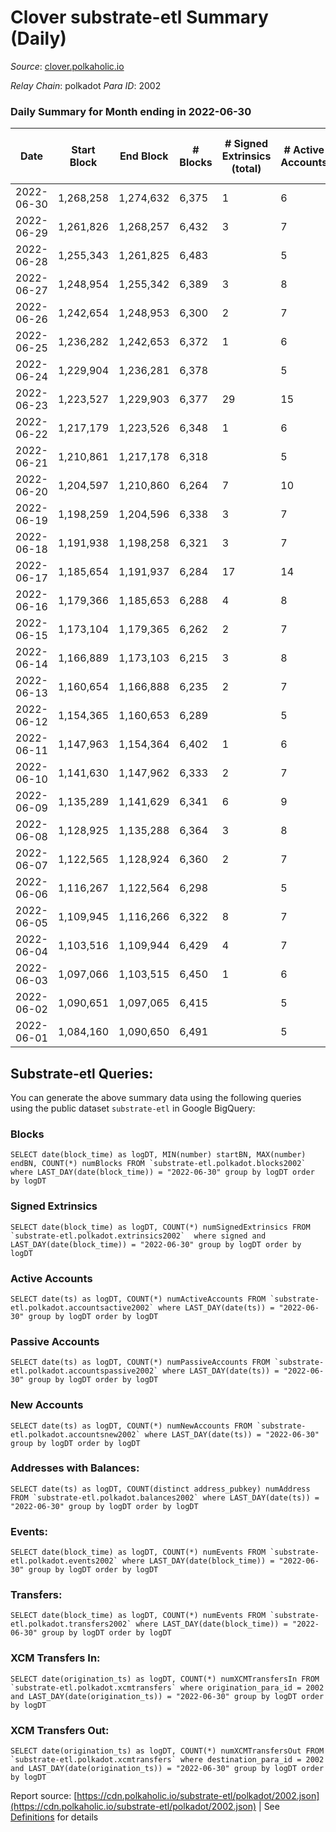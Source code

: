 # Clover substrate-etl Summary (Daily)

_Source_: [clover.polkaholic.io](https://clover.polkaholic.io)

*Relay Chain*: polkadot
*Para ID*: 2002



### Daily Summary for Month ending in 2022-06-30


| Date | Start Block | End Block | # Blocks | # Signed Extrinsics (total) | # Active Accounts | # Passive | # New | # Addresses with Balances | # Events | # Transfers | # XCM Transfers In | # XCM Transfers Out | Issues | 
| ---- | ----------- | --------- | -------- | --------------------------- | ----------------- | --------- | ----- | ------------------------- | -------- | ----------- | ------------------ | ------------------- | ------ |
| 2022-06-30 | 1,268,258 | 1,274,632 | 6,375 | 1 | 6 |  |  | 3,285 | 14,775 | 22 ($145.84) |   |   |  |
| 2022-06-29 | 1,261,826 | 1,268,257 | 6,432 | 3 | 7 |  |  | 3,285 | 14,548 | 9 ($74.76) |   |   |  |
| 2022-06-28 | 1,255,343 | 1,261,825 | 6,483 |  | 5 |  |  | 3,281 | 15,068 | 112 ($96,629.22) |   |   |  |
| 2022-06-27 | 1,248,954 | 1,255,342 | 6,389 | 3 | 8 |  |  | 3,273 | 14,279 | 14 ($1,756.38) |   |   |  |
| 2022-06-26 | 1,242,654 | 1,248,953 | 6,300 | 2 | 7 |  |  | 3,270 | 14,193 | 7 ($1,664.68) |   |   |  |
| 2022-06-25 | 1,236,282 | 1,242,653 | 6,372 | 1 | 6 |  |  | 3,268 | 14,309 | 12 ($3,152.56) |   |   |  |
| 2022-06-24 | 1,229,904 | 1,236,281 | 6,378 |  | 5 |  |  | 3,266 | 14,625 | 37 ($5,915.76) |   |   |  |
| 2022-06-23 | 1,223,527 | 1,229,903 | 6,377 | 29 | 15 |  |  | 3,261 | 15,187 | 105 ($613,029.63) |   |   |  |
| 2022-06-22 | 1,217,179 | 1,223,526 | 6,348 | 1 | 6 |  |  | 3,250 | 20,652 | 979 ($640,014.00) |   |   |  |
| 2022-06-21 | 1,210,861 | 1,217,178 | 6,318 |  | 5 |  |  | 2,917 | 15,749 | 117 ($58,173.52) |   |   |  |
| 2022-06-20 | 1,204,597 | 1,210,860 | 6,264 | 7 | 10 |  |  | 2,843 | 15,165 | 41 ($15,412.30) |   |   |  |
| 2022-06-19 | 1,198,259 | 1,204,596 | 6,338 | 3 | 7 |  |  | 2,821 | 14,962 | 32 ($4,335.75) |   |   |  |
| 2022-06-18 | 1,191,938 | 1,198,258 | 6,321 | 3 | 7 |  |  | 2,804 | 15,021 | 31 ($6,297.31) |   |   |  |
| 2022-06-17 | 1,185,654 | 1,191,937 | 6,284 | 17 | 14 |  |  | 2,785 | 16,359 | 328 ($91,486.38) |   |   |  |
| 2022-06-16 | 1,179,366 | 1,185,653 | 6,288 | 4 | 8 |  |  | 2,536 | 17,717 | 594 ($7,771.73) |   |   |  |
| 2022-06-15 | 1,173,104 | 1,179,365 | 6,262 | 2 | 7 |  |  | 2,530 | 17,937 | 347 ($14,863.08) |   |   |  |
| 2022-06-14 | 1,166,889 | 1,173,103 | 6,215 | 3 | 8 |  |  | 2,411 | 17,780 | 251 ($3,775.71) |   |   |  |
| 2022-06-13 | 1,160,654 | 1,166,888 | 6,235 | 2 | 7 |  |  | 2,182 | 18,322 | 206 ($10,330.66) |   |   |  |
| 2022-06-12 | 1,154,365 | 1,160,653 | 6,289 |  | 5 |  |  | 1,973 | 16,264 | 238 ($82.93) |   |   |  |
| 2022-06-11 | 1,147,963 | 1,154,364 | 6,402 | 1 | 6 |  |  | 1,735 | 15,372 | 195 ($1,598.23) |   |   |  |
| 2022-06-10 | 1,141,630 | 1,147,962 | 6,333 | 2 | 7 |  |  | 1,676 | 13,833 | 3 ($232.41) |   |   |  |
| 2022-06-09 | 1,135,289 | 1,141,629 | 6,341 | 6 | 9 |  |  | 1,671 | 13,729 | 4 ($1,031.26) |   |   |  |
| 2022-06-08 | 1,128,925 | 1,135,288 | 6,364 | 3 | 8 |  |  | 1,667 | 16,715 | 500 ($1,118.68) |   |   |  |
| 2022-06-07 | 1,122,565 | 1,128,924 | 6,360 | 2 | 7 |  |  | 1,445 | 14,115 | 25 ($36.72) |   |   |  |
| 2022-06-06 | 1,116,267 | 1,122,564 | 6,298 |  | 5 |  |  | 1,433 | 13,756 | 15 ($1,541,316.99) |   |   |  |
| 2022-06-05 | 1,109,945 | 1,116,266 | 6,322 | 8 | 7 |  |  | 1,432 | 14,769 | 113 ($4,443,066.53) |   |   |  |
| 2022-06-04 | 1,103,516 | 1,109,944 | 6,429 | 4 | 7 |  |  | 1,356 | 15,453 | 284 ($135,997.71) |   |   |  |
| 2022-06-03 | 1,097,066 | 1,103,515 | 6,450 | 1 | 6 |  |  | 1,168 | 14,617 | 96 ($10.56) |   |   |  |
| 2022-06-02 | 1,090,651 | 1,097,065 | 6,415 |  | 5 |  |  | 1,074 | 13,929 | 14 ($196.35) |   |   |  |
| 2022-06-01 | 1,084,160 | 1,090,650 | 6,491 |  | 5 |  |  | 1,073 | 14,716 | 3 ($1.41) |   |   |  |

## Substrate-etl Queries:
You can generate the above summary data using the following queries using the public dataset `substrate-etl` in Google BigQuery:


### Blocks
```
SELECT date(block_time) as logDT, MIN(number) startBN, MAX(number) endBN, COUNT(*) numBlocks FROM `substrate-etl.polkadot.blocks2002`  where LAST_DAY(date(block_time)) = "2022-06-30" group by logDT order by logDT
```


### Signed Extrinsics
```
SELECT date(block_time) as logDT, COUNT(*) numSignedExtrinsics FROM `substrate-etl.polkadot.extrinsics2002`  where signed and LAST_DAY(date(block_time)) = "2022-06-30" group by logDT order by logDT
```


### Active Accounts
```
SELECT date(ts) as logDT, COUNT(*) numActiveAccounts FROM `substrate-etl.polkadot.accountsactive2002` where LAST_DAY(date(ts)) = "2022-06-30" group by logDT order by logDT
```


### Passive Accounts
```
SELECT date(ts) as logDT, COUNT(*) numPassiveAccounts FROM `substrate-etl.polkadot.accountspassive2002` where LAST_DAY(date(ts)) = "2022-06-30" group by logDT order by logDT
```


### New Accounts
```
SELECT date(ts) as logDT, COUNT(*) numNewAccounts FROM `substrate-etl.polkadot.accountsnew2002` where LAST_DAY(date(ts)) = "2022-06-30" group by logDT order by logDT
```


### Addresses with Balances:
```
SELECT date(ts) as logDT, COUNT(distinct address_pubkey) numAddress FROM `substrate-etl.polkadot.balances2002` where LAST_DAY(date(ts)) = "2022-06-30" group by logDT order by logDT
```


### Events:
```
SELECT date(block_time) as logDT, COUNT(*) numEvents FROM `substrate-etl.polkadot.events2002` where LAST_DAY(date(block_time)) = "2022-06-30" group by logDT order by logDT
```


### Transfers:
```
SELECT date(block_time) as logDT, COUNT(*) numEvents FROM `substrate-etl.polkadot.transfers2002` where LAST_DAY(date(block_time)) = "2022-06-30" group by logDT order by logDT
```


### XCM Transfers In:
```
SELECT date(origination_ts) as logDT, COUNT(*) numXCMTransfersIn FROM `substrate-etl.polkadot.xcmtransfers` where origination_para_id = 2002 and LAST_DAY(date(origination_ts)) = "2022-06-30" group by logDT order by logDT
```


### XCM Transfers Out:
```
SELECT date(origination_ts) as logDT, COUNT(*) numXCMTransfersOut FROM `substrate-etl.polkadot.xcmtransfers` where destination_para_id = 2002 and LAST_DAY(date(origination_ts)) = "2022-06-30" group by logDT order by logDT
```



Report source: [https://cdn.polkaholic.io/substrate-etl/polkadot/2002.json](https://cdn.polkaholic.io/substrate-etl/polkadot/2002.json) | See [Definitions](/DEFINITIONS.md) for details
